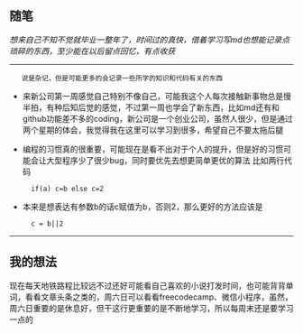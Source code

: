 ## 随笔  ##

*想来自己不知不觉就毕业一整年了，时间过的真快，借着学习写md也想能记录点琐碎的东西，至少能在以后留点回忆，有点收获*



******


       说是杂记，但是可能更多的会记录一些所学的知识和代码有关的东西



* 来新公司第一周感觉自己特别不像自己，可能我这个人每次接触新事物总是慢半拍，有种后知后觉的感觉，不过第一周也学会了新东西，比如md还有和github功能差不多的coding，新公司是一个创业公司，虽然人很少，但是通过两个星期的体会，我觉得我在这里可以学习到很多，希望自己不要太拖后腿       


* 编程的习惯真的很重要，可能现在是看不出对于个人的提升，但是好的习惯可能会让大型程序少了很少bug，同时要优先去想更简单更优的算法
    比如两行代码   

        if(a) c=b else c=2

* 本来是想表达有参数b的话c赋值为b，否则2，那么更好的方法应该是  

        c = b||2


************
## 我的想法 ##


现在每天地铁路程比较远不过还好可能看自己喜欢的小说打发时间，也可能背背单词，看看文章头条之类的，周六日可以看看freecodecamp、微信小程序，虽然，周六日重要的是休息好，但干这行更重要的是不断地学习，所以每周末还是要学习一点的
        